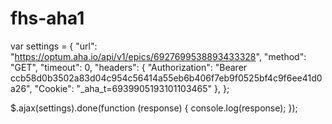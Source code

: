 # fhs-aha1

var settings = {
  "url": "https://optum.aha.io/api/v1/epics/6927699538893433328",
  "method": "GET",
  "timeout": 0,
  "headers": {
    "Authorization": "Bearer ccb58d0b3502a83d04c954c56414a55eb6b406f7eb9f0525bf4c9f6ee41d0a26",
    "Cookie": "_aha_t=6939905193101103465"
  },
};

$.ajax(settings).done(function (response) {
  console.log(response);
});
